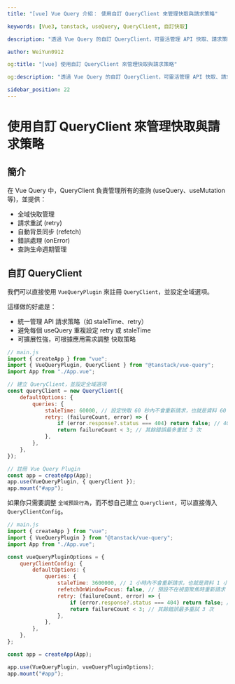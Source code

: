 ```yaml
---
title: "[vue] Vue Query 介紹： 使用自訂 QueryClient 來管理快取與請求策略"

keywords: [Vue3, tanstack, useQuery, QueryClient, 自訂快取]

description: "透過 Vue Query 的自訂 QueryClient，可靈活管理 API 快取、請求策略。"

author: WeiYun0912

og:title: "[vue] 使用自訂 QueryClient 來管理快取與請求策略"

og:description: "透過 Vue Query 的自訂 QueryClient，可靈活管理 API 快取、請求策略。"

sidebar_position: 22
---
```


# 使用自訂 QueryClient 來管理快取與請求策略

## 簡介

在 Vue Query 中，QueryClient 負責管理所有的查詢 (useQuery、useMutation 等)，並提供：

-   全域快取管理
-   請求重試 (retry)
-   自動背景同步 (refetch)
-   錯誤處理 (onError)
-   查詢生命週期管理

## 自訂 QueryClient

我們可以直接使用 `VueQueryPlugin` 來註冊 `QueryClient`，並設定全域選項。

這樣做的好處是：

-   統一管理 API 請求策略（如 staleTime、retry）
-   避免每個 useQuery 重複設定 retry 或 staleTime
-   可擴展性強，可根據應用需求調整 快取策略

```js title="main.js" showLineNumbers
// main.js
import { createApp } from "vue";
import { VueQueryPlugin, QueryClient } from "@tanstack/vue-query";
import App from "./App.vue";

// 建立 QueryClient，並設定全域選項
const queryClient = new QueryClient({
    defaultOptions: {
        queries: {
            staleTime: 60000, // 設定快取 60 秒內不會重新請求，也就是資料 60 秒內不會過期(fresh)
            retry: (failureCount, error) => {
                if (error.response?.status === 404) return false; // 404 不重試
                return failureCount < 3; // 其餘錯誤最多重試 3 次
            },
        },
    },
});

// 註冊 Vue Query Plugin
const app = createApp(App);
app.use(VueQueryPlugin, { queryClient });
app.mount("#app");
```

如果你只需要調整 `全域預設行為`，而不想自己建立 `QueryClient`，可以直接傳入 `QueryClientConfig`。

```js title="main.js" showLineNumbers
// main.js
import { createApp } from "vue";
import { VueQueryPlugin } from "@tanstack/vue-query";
import App from "./App.vue";

const vueQueryPluginOptions = {
    queryClientConfig: {
        defaultOptions: {
            queries: {
                staleTime: 3600000, // 1 小時內不會重新請求，也就是資料 1 小時內不會過期(fresh)
                refetchOnWindowFocus: false, // 預設不在視窗聚焦時重新請求
                retry: (failureCount, error) => {
                    if (error.response?.status === 404) return false; // 404 不重試
                    return failureCount < 3; // 其餘錯誤最多重試 3 次
                },
            },
        },
    },
};

const app = createApp(App);

app.use(VueQueryPlugin, vueQueryPluginOptions);
app.mount("#app");
```
